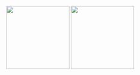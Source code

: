   <img 
    height="168px"
    src="https://github-readme-stats.vercel.app/api/top-langs/?username=iago-f-s-e&layout=compact&theme=algolia" 
   />
   <img 
      height="168px" 
      src="https://github-readme-stats.vercel.app/api?username=iago-f-s-e&layout=compact&show_icons=true&theme=algolia&hide=stars" 
    />
<br>
